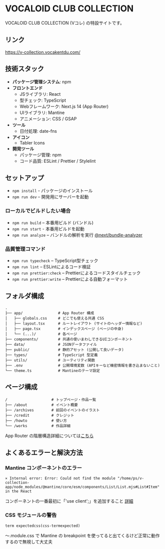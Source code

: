 # VOCALOID CLUB COLLECTION

VOCALOID CLUB COLLECTION (Vコレ) の特設サイトです。

## リンク

https://v-collection.vocakentdu.com/

## 技術スタック

- **パッケージ管理システム**: npm
- **フロントエンド**
  - JSライブラリ: React
  - 型チェック: TypeScript
  - Webフレームワーク: Next.js 14 (App Router)
  - UIライブラリ: Mantine
  - アニメーション: CSS / GSAP
- **ツール**
  - 日付処理: date-fns
- **アイコン**
  - Tabler Icons
- **開発ツール**
  - パッケージ管理: npm
  - コード品質: ESLint / Prettier / Stylelint

## セットアップ

- `npm install` - パッケージのインストール
- `npm run dev` – 開発用にサーバーを起動

### ローカルでビルドしたい場合

- `npm run build` – 本番用ビルド (バンドル)
- `npm run start` - 本番用ビルドを起動
- `npm run analyze` – バンドルの解析を実行 [@next/bundle-analyzer](https://www.npmjs.com/package/@next/bundle-analyzer)

### 品質管理コマンド

- `npm run typecheck` – TypeScript型チェック
- `npm run lint` – ESLintによるコード検証
- `npm run prettier:check` – Prettierによるコードスタイルチェック
- `npm run prettier:write` – Prettierによる自動フォーマット

## フォルダ構成

```
.
├── app/                # App Router 構成
│   ├── globals.css     # どこでも使える共通 CSS
│   ├── layout.tsx      # ルートレイアウト (サイトのヘッダー情報など)
│   ├── page.tsx        # インデックスページ (ページの中身)
│   └── (...)/          # 各ページ
├── components/         # 共通の使いまわしできるUIコンポーネント
├── data/               # JSONデータファイル
├── public/             # 静的アセット (公開して良いデータ)
├── types/              # TypeScript 型定義
├── utils/              # ユーティリティ関数
├── .env                # 公開環境変数 (APIキーなど機密情報を書き込まないこと)
└── theme.ts            # Mantineのテーマ設定
```

## ページ構成

```
/                    # トップページ・作品一覧
├── /about           # イベント概要
├── /archives        # 前回のイベントのイラスト
├── /credit          # クレジット
├── /howto           # 使い方
└── /works           # 作品詳細
```

App Router の階層構造詳細については[こちら](https://nextjs.org/docs/app/building-your-application/routing)

## よくあるエラーと解決方法

### Mantine コンポーネントのエラー

```
⨯ Internal error: Error: Could not find the module "/home/ps/v-collection-app/node_modules/@mantine/core/esm/components/List/List.mjs#List#Item" in the React
```

コンポーネントの一番最初に「'use client';」を追加すること [詳細](https://ramble.impl.co.jp/4935/)

### CSS モジュールの警告

```
term expectedcss(css-termexpected)
```

～.module.css で Mantine の breakpoint を使ってると出てくるけど正常に動作するので無視して大丈夫

